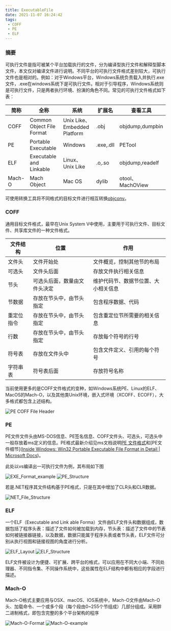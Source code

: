 ```yaml
---
title: ExecutableFile
date: 2021-11-07 16:24:42
tags:
 - COFF
 - PE
 - ELF
---
```


### 摘要

可执行文件是指可被某个平台加载执行的文件，分为编译型执行文件和解释型脚本文件，本文仅对编译文件进行说明。不同平台的可执行文件格式差别较大，可执行文件也是相对的。例如：对于Windows平台，Windows系统负责载入并执行.exe文件，.exe在windows系统下是可执行文件。相对于引导程序，Windows系统则是可执行文件，只是两者执行环境、扮演的角色不同。常见的可执行文件格式如下表：

| 简称   | 全称                      | 系统                         | 扩展名    | 查看工具         |
| ------ | ------------------------- | ---------------------------- | --------- | ---------------- |
| COFF   | Common Object File Format | Unix Like、Embedded Platform | .obj      | objdump,dumpbin  |
| PE     | Portable Executable       | Windows                      | .exe,.dll | PETool           |
| ELF    | Executable and Linkable   | Linux、Unix Like             | .o,.so    | objdump,readelf  |
| Mach-O | Mach Object               | Mac OS                       | dylib     | otool、MachOView |

可使用转换工具将不同格式的目标文件进行相互转换[objconv](!https://github.com/gitGNU/objconv)。

### COFF

通用目标文件格式，最早在Unix System V中使用，主要用于可执行文件、目标文件、共享库文件的一种文件格式。

| 文件结构   | 位置                         | 作用                                 |
| ---------- | ---------------------------- | ------------------------------------ |
| 文件头     | 文件开始处                   | 文件概览，控制其他节的布局           |
| 可选头     | 文件头后面                   | 存放文件执行相关信息                 |
| 节头       | 可选头后面，数量由文件头决定 | 维护代码节、数据节位置、大小相关信息 |
| 节数据     | 存放在节头中，由节头指定     | 包含程序数据、代码                   |
| 重定位指令 | 存放在节头中，由节头指定     | 包含重定位节所需要的相关信息         |
| 行数       | 存放在节头中，由节头指定     | 存放每个符号的行号                   |
| 符号表     | 存放在文件头中               | 包含文件定义、引用的每个符号         |
| 字符串表   | 符号表后面                   | 存放符号名称                         |

当前使用更多的是COFF文件格式的变种，如Windows系统PE、Linux的ELF、MacOS的Mach-O，以及其他类Unix环境，嵌入式环境（XCOFF、ECOFF），大多格式都包含上述结构。

<img src="PE_COFF_FileHeader.png" alt="PE COFF File Header" style="zomm:%100;"/>

### PE

PE文件文件头由MS-DOS信息、PE签名信息、COFF文件头、可选头，可选头中一般存放着ms定义的信息。PE格式最新介绍见ms文档说明[PE 文件格式](https://docs.microsoft.com/zh-cn/windows/win32/debug/pe-format)和[PE文件细节]([Inside Windows: Win32 Portable Executable File Format in Detail | Microsoft Docs](https://docs.microsoft.com/en-us/archive/msdn-magazine/2002/february/inside-windows-win32-portable-executable-file-format-in-detail))。

此处以vs编译出一可执行文件为例，其布局如下图

<img src="EXE_Format_example.png" alt="EXE_Format_example" style="zomm:%100;"/>

<img src="Portable_Executable_32_bit_Structure_in_SVG_fixed.svg" alt="PE_Structure" style="zomm:%100;"/>

若是.NET程序其文件结构基于PE格式，只是在其中增加了CLR头和CLR数据。

<img src="Net_PE_file.JPG" alt="NET_File_Structure" style="zomm:%100;"/>

### ELF

一个ELF（Executable and Link able Forma）文件由ELF文件头和数据组成，数据包括了程序头表：描述了文件如何被加载到内存，节头表：描述了文件中的节表如何被链接器链接，以及数据，数据只能属于程序头表或者节头表，ELF文件可分别从执行视图和链接视图的角度进行分析。

<img src="Elf-layout--en.svg" alt="ELF_Layout" style="zomm:%100;"/>

<img src="ELF_Executable_and_Linkable_Format_diagram_by_Ange_Albertini.png" alt="ELF_Structure" style="zomm:%100;"/>

ELF文件被设计为便捷、可扩展、跨平台的格式，可以应用在不同大小端、不同处理器、不同指令集、不同操作系统中，这些属性在ELF结构中都有相应的字段进行描述。

### Mach-O

Mach-O格式主要应用与OSX、macOS、IOS系统中，Mach-O文件由Mach-O头、加载命令、一个或多个段（每个段由0~255个节组成）几部分组成。采用胖二进制格式，即包含完整的多个平台架构的程序

<img src="Mach-O-Format.jpg" alt="Mach-O-Format" style="zomm:%100;"/>

<img src="Mach-O-example.png" alt="Mach-O-example" style="zomm:%100;"/>
